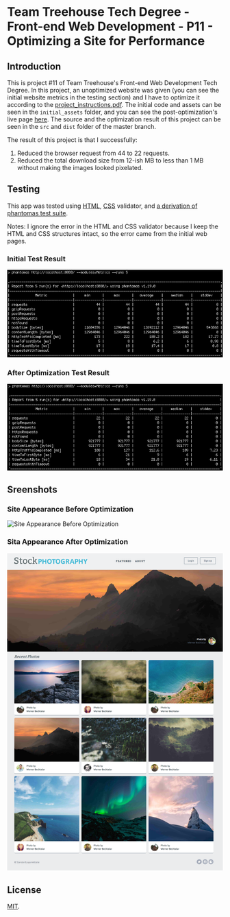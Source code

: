 # Team Treehouse Tech Degree - Front-end Web Development - P11 - Optimizing a Site for Performance

## Introduction

This is project #11 of Team Treehouse's Front-end Web Development Tech Degree. In this project, an unoptimized website was given (you can see the initial website metrics in the testing section) and I have to optimize it according to the [project_instructions.pdf](https://github.com/wahidyankf/treehouse-frontend-11-optimizing-a-site-for-performance/blob/master/project_instructions.pdf). The initial code and assets can be seen in the `initial_assets` folder, and you can see the post-optimization's live page [here](https://wahidyankf.github.io/treehouse-frontend-11-optimizing-a-site-for-performance/). The source and the optimization result of this project can be seen in the `src` and `dist` folder of the master branch.

The result of this project is that I successfully:
1. Reduced the browser request from 44 to 22 requests.
2. Reduced the total download size from 12-ish MB to less than 1 MB without making the images looked pixelated.

## Testing

This app was tested using [HTML](https://validator.w3.org/), [CSS](https://jigsaw.w3.org/css-validator/) validator, and [a derivation of phantomas test suite](https://github.com/treehouse-projects/optimization-testing).

Notes: I ignore the error in the HTML and CSS validator because I keep the HTML and CSS structures intact, so the error came from the initial web pages.

### Initial Test Result

![Initial Test Result](screenshots/test_initial.png)

### After Optimization Test Result

![After Optimization Test Result](screenshots/test_after_optimization.png)

## Sreenshots

### Site Appearance Before Optimization

![Site Appearance Before Optimization](screenshots/index_before.png)

### Sita Appearance After Optimization

![Site Appearance After Optimization](screenshots/index_after.png)

## License

[MIT](https://en.wikipedia.org/wiki/MIT_License).